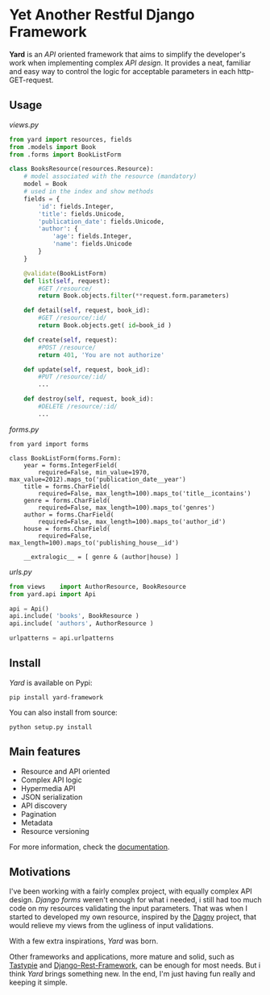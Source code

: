 # Yet Another Restful Django Framework

**Yard** is an *API* oriented framework that aims to simplify the developer's work when implementing complex *API design*. It provides a neat, familiar and easy way to control the logic for acceptable parameters in each http-GET-request.


## Usage

*views.py*

```python
from yard import resources, fields
from .models import Book
from .forms import BookListForm

class BooksResource(resources.Resource):
    # model associated with the resource (mandatory)
    model = Book
    # used in the index and show methods
    fields = {
        'id': fields.Integer, 
        'title': fields.Unicode, 
        'publication_date': fields.Unicode, 
        'author': {
            'age': fields.Integer,
            'name': fields.Unicode
        }        
    }

    @validate(BookListForm)
    def list(self, request):
        #GET /resource/
        return Book.objects.filter(**request.form.parameters)

    def detail(self, request, book_id):
        #GET /resource/:id/
        return Book.objects.get( id=book_id )

    def create(self, request):
        #POST /resource/
        return 401, 'You are not authorize'

    def update(self, request, book_id):
        #PUT /resource/:id/
        ...

    def destroy(self, request, book_id):
        #DELETE /resource/:id/
        ...
```

*forms.py*

```
from yard import forms

class BookListForm(forms.Form):
    year = forms.IntegerField(
        required=False, min_value=1970, max_value=2012).maps_to('publication_date__year')
    title = forms.CharField(
        required=False, max_length=100).maps_to('title__icontains')
    genre = forms.CharField(
        required=False, max_length=100).maps_to('genres')
    author = forms.CharField(
        required=False, max_length=100).maps_to('author_id')
    house = forms.CharField(
        required=False, max_length=100).maps_to('publishing_house__id')
    
    __extralogic__ = [ genre & (author|house) ]
```

*urls.py*

```python
from views    import AuthorResource, BookResource
from yard.api import Api

api = Api()
api.include( 'books', BookResource )
api.include( 'authors', AuthorResource )

urlpatterns = api.urlpatterns
```


## Install

*Yard* is available on Pypi:

    pip install yard-framework
    
You can also install from source:

    python setup.py install
    
    
## Main features

- Resource and API oriented 
- Complex API logic
- Hypermedia API
- JSON serialization
- API discovery
- Pagination
- Metadata
- Resource versioning

For more information, check the [documentation](docs/index.md).


## Motivations

I've been working with a fairly complex project, with equally complex API design. *Django forms* weren't enough for what i needed, i still had too much code on my resources validating the input parameters. That was when I started to developed my own resource, inspired by the [Dagny](https://github.com/zacharyvoase/dagny) project, that would relieve my views from the ugliness of input validations.

With a few extra inspirations, *Yard* was born.

Other frameworks and applications, more mature and solid, such as [Tastypie](http://django-tastypie.readthedocs.org/en/latest/) and [Django-Rest-Framework](http://django-rest-framework.org/), can be enough for most needs. But i think *Yard* brings something new. In the end, I'm just having fun really and keeping it simple.

